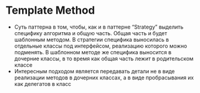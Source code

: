 # Template Method

- Суть паттерна в том, чтобы, как и в паттерне “Strategy” выделить специфику алгоритма и общую часть. Общая часть и будет шаблонным методом. В стратегии специфика выносилась в отдельные классы под интерфейсом, реализацию которого можно подменять. В шаблонном методе же специфика выносится в дочерние классы, в то время как общая часть лежит в родительском классе
- Интересным подходом является передавать детали не в виде реализации методов в дочерних классах, а в виде пробрасывания их как делегатов в класс